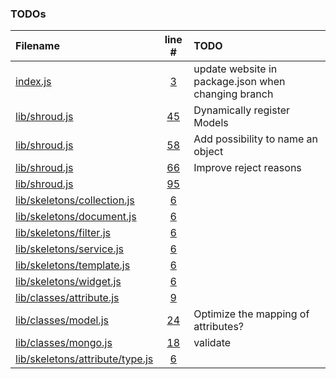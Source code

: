 ### TODOs
| Filename | line # | TODO
|:------|:------:|:------
|[index.js](https://github.com/ShroudComputing/shroud/tree/sandbox/index.js)|[3](https://github.com/ShroudComputing/shroud/tree/sandbox/index.js#L3)|update website in package.json when changing branch
|[lib/shroud.js](https://github.com/ShroudComputing/shroud/tree/sandbox/lib/shroud.js)|[45](https://github.com/ShroudComputing/shroud/tree/sandbox/lib/shroud.js#L45)|Dynamically register Models
|[lib/shroud.js](https://github.com/ShroudComputing/shroud/tree/sandbox/lib/shroud.js)|[58](https://github.com/ShroudComputing/shroud/tree/sandbox/lib/shroud.js#L58)|Add possibility to name an object
|[lib/shroud.js](https://github.com/ShroudComputing/shroud/tree/sandbox/lib/shroud.js)|[66](https://github.com/ShroudComputing/shroud/tree/sandbox/lib/shroud.js#L66)|Improve reject reasons
|[lib/shroud.js](https://github.com/ShroudComputing/shroud/tree/sandbox/lib/shroud.js)|[95](https://github.com/ShroudComputing/shroud/tree/sandbox/lib/shroud.js#L95)
|[lib/skeletons/collection.js](https://github.com/ShroudComputing/shroud/tree/sandbox/lib/skeletons/collection.js)|[6](https://github.com/ShroudComputing/shroud/tree/sandbox/lib/skeletons/collection.js#L6)
|[lib/skeletons/document.js](https://github.com/ShroudComputing/shroud/tree/sandbox/lib/skeletons/document.js)|[6](https://github.com/ShroudComputing/shroud/tree/sandbox/lib/skeletons/document.js#L6)
|[lib/skeletons/filter.js](https://github.com/ShroudComputing/shroud/tree/sandbox/lib/skeletons/filter.js)|[6](https://github.com/ShroudComputing/shroud/tree/sandbox/lib/skeletons/filter.js#L6)
|[lib/skeletons/service.js](https://github.com/ShroudComputing/shroud/tree/sandbox/lib/skeletons/service.js)|[6](https://github.com/ShroudComputing/shroud/tree/sandbox/lib/skeletons/service.js#L6)
|[lib/skeletons/template.js](https://github.com/ShroudComputing/shroud/tree/sandbox/lib/skeletons/template.js)|[6](https://github.com/ShroudComputing/shroud/tree/sandbox/lib/skeletons/template.js#L6)
|[lib/skeletons/widget.js](https://github.com/ShroudComputing/shroud/tree/sandbox/lib/skeletons/widget.js)|[6](https://github.com/ShroudComputing/shroud/tree/sandbox/lib/skeletons/widget.js#L6)
|[lib/classes/attribute.js](https://github.com/ShroudComputing/shroud/tree/sandbox/lib/classes/attribute.js)|[9](https://github.com/ShroudComputing/shroud/tree/sandbox/lib/classes/attribute.js#L9)
|[lib/classes/model.js](https://github.com/ShroudComputing/shroud/tree/sandbox/lib/classes/model.js)|[24](https://github.com/ShroudComputing/shroud/tree/sandbox/lib/classes/model.js#L24)|Optimize the mapping of attributes?
|[lib/classes/mongo.js](https://github.com/ShroudComputing/shroud/tree/sandbox/lib/classes/mongo.js)|[18](https://github.com/ShroudComputing/shroud/tree/sandbox/lib/classes/mongo.js#L18)|validate
|[lib/skeletons/attribute/type.js](https://github.com/ShroudComputing/shroud/tree/sandbox/lib/skeletons/attribute/type.js)|[6](https://github.com/ShroudComputing/shroud/tree/sandbox/lib/skeletons/attribute/type.js#L6)
